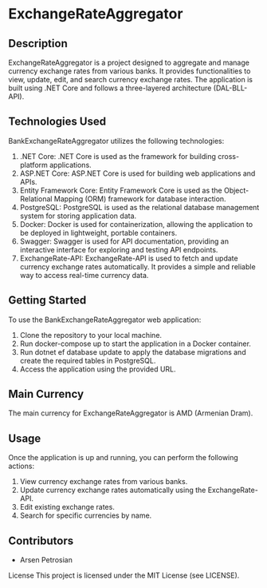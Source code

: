 # ExchangeRateAggregator

## Description
ExchangeRateAggregator is a project designed to aggregate and manage currency exchange rates from various banks. It provides functionalities to view, update, edit, and search currency exchange rates. The application is built using .NET Core and follows a three-layered architecture (DAL-BLL-API).

## Technologies Used
BankExchangeRateAggregator utilizes the following technologies:
1. .NET Core: .NET Core is used as the framework for building cross-platform applications.
2. ASP.NET Core: ASP.NET Core is used for building web applications and APIs.
3. Entity Framework Core: Entity Framework Core is used as the Object-Relational Mapping (ORM) framework for database interaction.
4. PostgreSQL: PostgreSQL is used as the relational database management system for storing application data.
5. Docker: Docker is used for containerization, allowing the application to be deployed in lightweight, portable containers.
6. Swagger: Swagger is used for API documentation, providing an interactive interface for exploring and testing API endpoints.
7. ExchangeRate-API: ExchangeRate-API is used to fetch and update currency exchange rates automatically. It provides a simple and reliable way to access real-time currency data.

## Getting Started
To use the BankExchangeRateAggregator web application:
1. Clone the repository to your local machine.
2. Run docker-compose up to start the application in a Docker container.
3. Run dotnet ef database update to apply the database migrations and create the required tables in PostgreSQL.
4. Access the application using the provided URL.

## Main Currency
The main currency for ExchangeRateAggregator is AMD (Armenian Dram).

## Usage
Once the application is up and running, you can perform the following actions:
1. View currency exchange rates from various banks.
2. Update currency exchange rates automatically using the ExchangeRate-API.
3. Edit existing exchange rates.
4. Search for specific currencies by name.

## Contributors
- Arsen Petrosian

License
This project is licensed under the MIT License (see LICENSE).
